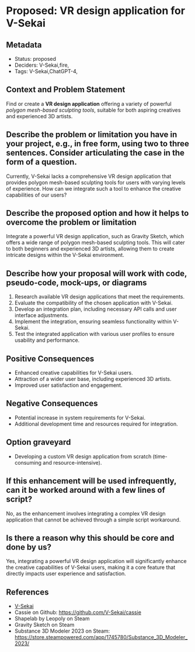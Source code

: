 # Proposed: VR design application for V-Sekai

## Metadata

- Status: proposed <!-- draft | proposed | rejected | accepted | deprecated | superseded by -->
- Deciders: V-Sekai,fire,
- Tags: V-Sekai,ChatGPT-4,

## Context and Problem Statement

Find or create a **VR design application** offering a variety of powerful _polygon mesh-based sculpting tools_, suitable for both aspiring creatives and experienced 3D artists.

## Describe the problem or limitation you have in your project, e.g., in free form, using two to three sentences. Consider articulating the case in the form of a question.

Currently, V-Sekai lacks a comprehensive VR design application that provides polygon mesh-based sculpting tools for users with varying levels of experience. How can we integrate such a tool to enhance the creative capabilities of our users?

## Describe the proposed option and how it helps to overcome the problem or limitation

Integrate a powerful VR design application, such as Gravity Sketch, which offers a wide range of polygon mesh-based sculpting tools. This will cater to both beginners and experienced 3D artists, allowing them to create intricate designs within the V-Sekai environment.

## Describe how your proposal will work with code, pseudo-code, mock-ups, or diagrams

1. Research available VR design applications that meet the requirements.
2. Evaluate the compatibility of the chosen application with V-Sekai.
3. Develop an integration plan, including necessary API calls and user interface adjustments.
4. Implement the integration, ensuring seamless functionality within V-Sekai.
5. Test the integrated application with various user profiles to ensure usability and performance.

## Positive Consequences

- Enhanced creative capabilities for V-Sekai users.
- Attraction of a wider user base, including experienced 3D artists.
- Improved user satisfaction and engagement.

## Negative Consequences

- Potential increase in system requirements for V-Sekai.
- Additional development time and resources required for integration.

## Option graveyard

- Developing a custom VR design application from scratch (time-consuming and resource-intensive).

## If this enhancement will be used infrequently, can it be worked around with a few lines of script?

No, as the enhancement involves integrating a complex VR design application that cannot be achieved through a simple script workaround.

## Is there a reason why this should be core and done by us?

Yes, integrating a powerful VR design application will significantly enhance the creative capabilities of V-Sekai users, making it a core feature that directly impacts user experience and satisfaction.

## References

- [V-Sekai](https://v-sekai.org/)
- Cassie on Github: https://github.com/V-Sekai/cassie
- Shapelab by Leopoly on Steam
- Gravity Sketch on Steam
- Substance 3D Modeler 2023 on Steam: https://store.steampowered.com/app/1745780/Substance_3D_Modeler_2023/
